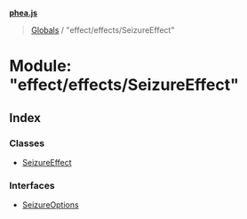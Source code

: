 **[phea.js](../README.md)**

> [Globals](../globals.md) / "effect/effects/SeizureEffect"

# Module: "effect/effects/SeizureEffect"

## Index

### Classes

* [SeizureEffect](../classes/_effect_effects_seizureeffect_.seizureeffect.md)

### Interfaces

* [SeizureOptions](../interfaces/_effect_effects_seizureeffect_.seizureoptions.md)

